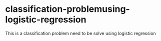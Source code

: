 # classification-problemusing-logistic-regression
This is a classification problem need to be solve using logistic regression
